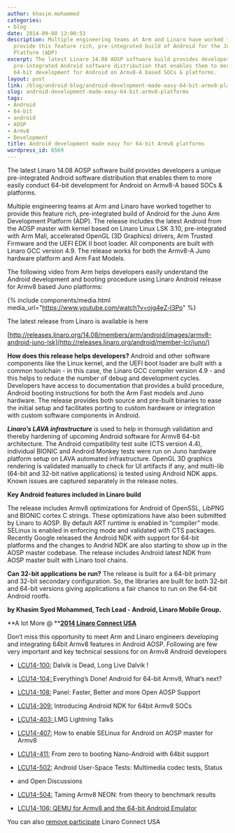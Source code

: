 ```yaml
---
author: khasim.mohammed
categories:
- blog
date: 2014-09-08 13:00:53
description: Multiple engineering teams at Arm and Linaro have worked together to
  provide this feature rich, pre-integrated build of Android for the Juno Arm Development
  Platform (ADP)
excerpt: The latest Linaro 14.08 AOSP software build provides developers a unique
  pre-integrated Android software distribution that enables them to more easily conduct
  64-bit development for Android on Armv8-A based SOCs & platforms.
layout: post
link: /blog/android-blog/android-development-made-easy-64-bit-armv8-platforms/
slug: android-development-made-easy-64-bit-armv8-platforms
tags:
- Android
- 64-bit
- android
- AOSP
- Armv8
- Development
title: Android development made easy for 64-bit Armv8 platforms
wordpress_id: 6569
---
```


The latest Linaro 14.08 AOSP software build provides developers a unique pre-integrated Android software distribution that enables them to more easily conduct 64-bit development for Android on Armv8-A based SOCs & platforms.

Multiple engineering teams at Arm and Linaro have worked together to provide this feature rich, pre-integrated build of Android for the Juno Arm Development Platform (ADP). The release includes the latest Android from the AOSP master with kernel based on Linaro Linux LSK 3.10, pre-integrated with Arm Mali, accelerated OpenGL (3D Graphics) drivers, Arm Trusted Firmware and the UEFI EDK II boot loader. All components are built with Linaro GCC version 4.9. The release works for both the Armv8-A Juno hardware platform and Arm Fast Models.

The following video from Arm helps developers easily understand the Android development and booting procedure using Linaro Android release for Armv8 based Juno platforms:


{% include components/media.html media_url="https://www.youtube.com/watch?v=ojg4eZ-l3Po" %}

The latest release from Linaro is available is here

[http://releases.linaro.org/14.08/members/arm/android/images/armv8-android-juno-lsk](http://releases.linaro.org/android/member-lcr/juno/)

**How does this release helps developers?** Android and other software components like the Linux kernel, and the UEFI boot loader are built with a common toolchain - in this case, the Linaro GCC compiler version 4.9 - and this helps to reduce the number of debug and development cycles. Developers have access to documentation that provides a build procedure, Android booting instructions for both the Arm Fast models and Juno hardware. The release provides both source and pre-built binaries to ease the initial setup and facilitates porting to custom hardware or integration with custom software components in Android.

**_Linaro’s LAVA infrastructure_** is used to help in thorough validation and thereby hardening of upcoming Android software for Armv8 64-bit architecture. The Android compatibility test suite (CTS version 4.4), individual BIONIC and Android Monkey tests were run on Juno hardware platform setup on LAVA automated infrastructure. OpenGL 3D graphics rendering is validated manually to check for UI artifacts if any, and multi-lib (64-bit and 32-bit native applications) is tested using Android NDK apps. Known issues are captured separately in the release notes.

**Key Android features included in Linaro build**

The release includes Armv8 optimizations for Android of OpenSSL, LibPNG and BIONIC cortex C strings. These optimizations have also been submitted by Linaro to AOSP. By default ART runtime is enabled in “compiler” mode. SELinux is enabled in enforcing mode and validated with CTS packages. Recently Google released the Android NDK with support for 64-bit platforms and the changes to Andrid NDK are also starting to show up in the AOSP master codebase. The release includes Android latest NDK from AOSP master built with Linaro tool chains.

**Can 32-bit applications be run?** The release is built for a 64-bit primary and 32-bit secondary configuration. So, the libraries are built for both 32-bit and 64-bit versions giving applications a fair chance to run on the 64-bit Android rootfs.

**by Khasim Syed Mohammed, Tech Lead - Android, Linaro Mobile Group.**

**A lot More @ ****[2014 Linaro Connect USA](https://connect.linaro.org/lcu14/)**

Don’t miss this opportunity to meet Arm and Linaro engineers developing and integrating 64bit Armv8 features in Android AOSP. Following are few very important and key technical sessions for on Armv8 Android developers




  * [LCU14-100:](https://lcu14.zerista.com/event/member/137702) Dalvik is Dead, Long Live Dalvik !


  * [LCU14-104: ](https://lcu14.zerista.com/event/member/137707)Everything’s Done! Android for 64-bit Armv8, What’s next?


  * [LCU14-108:](https://lcu14.zerista.com/event/member/137711) Panel: Faster, Better and more Open AOSP Support


  * [LCU14-309:](https://lcu14.zerista.com/event/member/137756) Introducing Android NDK for 64bit Armv8 SOCs


  * [LCU14-403: ](https://lcu14.zerista.com/event/member/137770)LMG Lightning Talks


  * [LCU14-407:](https://lcu14.zerista.com/event/member/137775) How to enable SELinux for Android on AOSP master for Armv8


  * [LCU14-411:](http://lcu14.zerista.com/event/member/137779) From zero to booting Nano-Android with 64bit support


  * [LCU14-502:](https://lcu14.zerista.com/event/member/137789) Android User-Space Tests: Multimedia codec tests, Status


  * and Open Discussions


  * [LCU14-504:](https://lcu14.zerista.com/event/member/137791) Taming Armv8 NEON: from theory to benchmark results


  * [LCU14-106: QEMU for Armv8 and the 64-bit Android Emulator](https://lcu14.zerista.com/event/member/137709)


You can also [remove participate](https://connect.linaro.org/lcu14/) Linaro Connect USA
